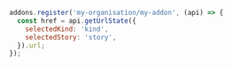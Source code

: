```js filename="my-addon/src/manager.js|ts" renderer="common" language="js"
addons.register('my-organisation/my-addon', (api) => {
  const href = api.getUrlState({
    selectedKind: 'kind',
    selectedStory: 'story',
  }).url;
});
```

